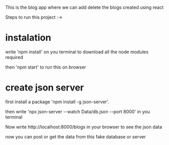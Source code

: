 This is the blog app where we can add delete the blogs created using react

Steps to run this project :->

# instalation

write 'npm install' on you terminal to download all the node modules required

then 'npm start' to run this on browser

# create json server

first install a package 'npm install -g json-server'.

then write 'npx json-server --watch Data/db.json --port 8000' in you terminal

Now write http://localhost:8000/blogs in your browser to see the json data

now you can post or get the data from this fake database or server
